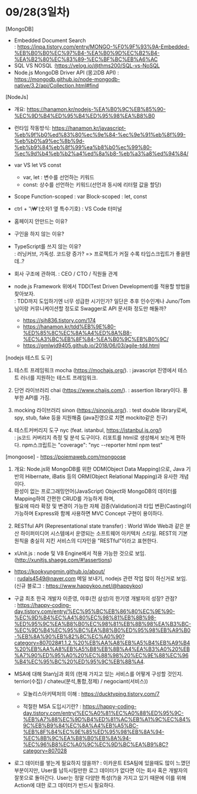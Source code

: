# 09/28(3일차)

[MongoDB]   
- Embedded Document Search  
  : https://inpa.tistory.com/entry/MONGO-%F0%9F%93%9A-Embedded-%EB%B0%B0%EC%97%B4-%EA%B0%9D%EC%B2%B4-%EA%B2%80%EC%83%89-%EC%BF%BC%EB%A6%AC  
- SQL VS NOSQL
  :https://velog.io/@thms200/SQL-vs-NoSQL  
- Node.js MongoDB Driver API (몽고DB API)
  : https://mongodb.github.io/node-mongodb-native/3.2/api/Collection.html#find

[NodeJs]  
- 개요: https://hanamon.kr/nodejs-%EA%B0%9C%EB%85%90-%EC%9D%B4%ED%95%B4%ED%95%98%EA%B8%B0   
- 런타임 작동방식: https://hanamon.kr/javascript-%eb%9f%b0%ed%83%80%ec%9e%84-%ec%9e%91%eb%8f%99-%eb%b0%a9%ec%8b%9d-%eb%b9%84%eb%8f%99%ea%b8%b0%ec%99%80-%ec%9d%b4%eb%b2%a4%ed%8a%b8-%eb%a3%a8%ed%94%84/   


- var VS let VS const  
  - var, let : 변수를 선언하는 키워드  
  - const: 상수를 선언하는 키워드(선언과 동시에 리터럴 값을 할당)  


- Scope
Function-scoped : var
Block-scoped : let, const


- ctrl + '\₩'(숫자1 옆 특수기호)
  : VS Code 터미널


- 홈페이지 안만드는 이유?
- 구인을 하지 않는 이유?  
- TypeScript를 쓰지 않는 이유?  
  : 러닝커브, 가독성. 코드량 증가? => 프로젝트가 커질 수록 타입스크립트가 좋을텐데..?  


- 회사 구조에 관하여.
  : CEO / CTO / 직원들 관계  
  
  
- node.js Framework 위에서 TDD(Test Driven Development)를 적용할 방법을 찾아보자.  
  : TDD까지 도입하기엔 너무 성급한 시기인가? 일단은 추후 인수인계나 Juno/Tom님이랑 커뮤니케이션할 정도로 Swagger로 API 문서화 정도만 해둘까?
  - https://sjh836.tistory.com/174  
  - https://hanamon.kr/tdd%EB%9E%80-%ED%85%8C%EC%8A%A4%ED%8A%B8-%EC%A3%BC%EB%8F%84-%EA%B0%9C%EB%B0%9C/  
  - https://gmlwjd9405.github.io/2018/06/03/agile-tdd.html



[nodejs 테스트 도구]
1. 테스트 프레임워크 mocha (https://mochajs.org/). 
  : javascript 진영에서 테스트 러너를 지원하는 테스트 프레임워크. 

2. 단언 라이브러리 chai (https://www.chaijs.com/). 
  : assertion library이다. 풍부한 API를 가짐.
  
3. mocking 라이브러리 sinon (https://sinonjs.org/).
  : test double library로써, spy, stub, fake 등을 지원해줌 (java진영으로 치면 mockito같은 친구)  

4. 테스트커버리지 도구 nyc (feat. istanbul, https://istanbul.js.org/)  
  : js코드 커버리지 측정 및 분석 도구이다. 리포트를 html로 생성해서 보는게 편하다. npm스크립트는 "coverage": "nyc --reporter html npm test"  



[mongoose] - https://poiemaweb.com/mongoose
1. 개요: Node.js와 MongoDB를 위한 ODM(Object Data Mapping)으로, Java 기반의 Hibernate, iBatis 등의 ORM(Object Relational Mapping)과 
유사한 개념이다.  
환성이 없는 프로그래밍언어(JavaScript) Object와 MongoDB의 데이터를 Mapping하여 간편한 CRUD를 가능하게 하며,  
필요에 따라 확장 및 변경이 가능한 자체 검증(Validation)과 타입 변환(Casting)이 가능하며 Express와 함께 사용하면 MVC Concept 구현이 용이하다.

2. RESTful API (Representational state transfer)
   : World Wide Web과 같은 분산 하이퍼미디어 시스템에서 운영되는 소프트웨어 아키텍처 스타일. REST의 기본 원칙을 충실히 지킨 서비스의 디자인을 "RESTful"이라고 표현한다.




- xUnit.js
  : node 및 V8 Engine에서 적용 가능한 것으로 보임. (http://xunitjs.shaege.com/#!assertions)
  
- https://kookyungmin.github.io/about/  
  : rudals4549@naver.com 메일 보내기, nodejs 관련 작업 많이 하신거로 보임. (신규 블로그 : https://www.happykoo.net/@happykoo)  
  
- 구글 최초 한국 개발자 이준영, 야후(전 삼성)의 한기영 개발자의 성장? 관점?  
  : https://happy-coding-day.tistory.com/entry/%EC%95%BC%EB%86%80%EC%9E%90-%EC%9D%B4%EC%A4%80%EC%98%81%EB%8B%98-%ED%95%9C%EA%B8%B0%EC%98%81%EB%8B%98%EA%B3%BC-%EC%9D%B4%EC%95%BC%EA%B8%B0%ED%95%98%EB%A9%B0-%EB%8A%90%EB%82%8C%EC%A0%90?category=807028#1.1.2.%20%EB%AA%A8%EB%A5%B4%EB%A9%B4%20%EB%AA%A8%EB%A5%B8%EB%8B%A4%EA%B3%A0%20%EB%A7%90%ED%95%A0%20%EC%88%98%20%EC%9E%88%EC%96%B4%EC%95%BC%20%ED%95%9C%EB%8B%A4.
  
  
- MSA에 대해 Stan님과 회의 (현재 가지고 있는 서비스를 어떻게 구성할 것인지. terrior(수집) / chateu(분석,통합,정제) / negociant(서비스))  
  - 모놀리스아키텍처의 이해
    : https://ducktyping.tistory.com/7   
    
  - 적절한 MSA 도입시기란?
    : https://happy-coding-day.tistory.com/entry/%EC%A0%81%EC%A0%88%ED%95%9C-%EB%A7%88%EC%9D%B4%ED%81%AC%EB%A1%9C%EC%84%9C%EB%B9%84%EC%8A%A4%EB%A5%BC-%EB%8F%84%EC%9E%85%ED%95%98%EB%8A%94-%EC%8B%9C%EA%B8%B0%EB%8A%94-%EC%96%B8%EC%A0%9C%EC%9D%BC%EA%B9%8C?category=807028



- 로그 데이터를 쌓는게 필요하지 않을까?
  : 이카운트 ESA팀에 있을때도 많이 느꼈던 부분이지만, User를 납득시킬만한 로그 데이터가 없다면 이는 회사 혹은 개발자의 잘못으로 돌아간다. 
    User는 정말 다양한 특성(?)을 가지고 있기 때문에 이를 위해 Action에 대한 로그 데이터가 반드시 필요하다.
    
    
